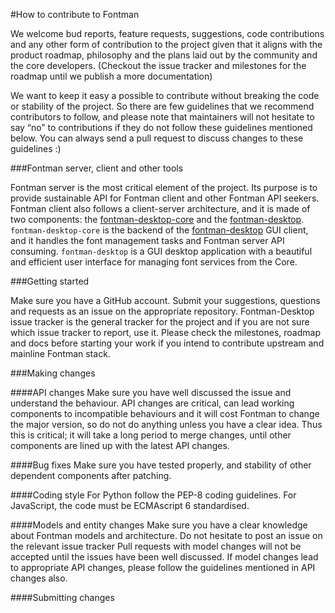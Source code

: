 #How to contribute to Fontman

We welcome bud reports, feature requests, suggestions, code contributions and any other form of contribution to the project given that it aligns with the product roadmap, philosophy and the plans laid out by the community and the core developers. (Checkout the issue tracker and milestones for the roadmap until we publish a more documentation)   

We want to keep it easy a possible to contribute without breaking the code or stability of the project. So there are few guidelines that we recommend contributors to follow, and please note that maintainers will not hesitate to say “no” to contributions if they do not follow these guidelines mentioned below. You can always send a pull request to discuss changes to these guidelines :)


###Fontman server, client and other tools

Fontman server is the most critical element of the project. Its purpose is to provide sustainable API for Fontman client and other Fontman API seekers. Fontman client also follows a client-server architecture, and it is made of two components: the [fontman-desktop-core](https://github.com/fontman/fontman-desktop-core) and the [fontman-desktop](https://github.com/fontman/fontman-desktop). `fontman-desktop-core` is the backend of the [fontman-desktop](https://github.com/fontman/fontman-desktop) GUI client, and it handles the font management tasks and Fontman server API consuming. `fontman-desktop` is a GUI desktop application with a beautiful and efficient user interface for managing font services from the Core.


###Getting started

Make sure you have a GitHub account.
Submit your suggestions, questions and requests as an issue on the appropriate repository. Fontman-Desktop issue tracker is the general tracker for the project and if you are not sure which issue tracker to report, use it.
Please check the milestones, roadmap and docs before starting your work if you intend to contribute upstream and mainline Fontman stack.


###Making changes

####API changes
Make sure you have well discussed the issue and understand the behaviour.
API changes are critical, can lead working components to incompatible behaviours and it will cost Fontman to change the major version, so do not do anything unless you have a clear idea.
Thus this is critical; it will take a long period to merge changes, until other components are lined up with the latest API changes.

####Bug fixes
Make sure you have tested properly, and stability of other dependent components after patching.

####Coding style
For Python follow the PEP-8 coding guidelines.
For JavaScript, the code must be ECMAscript 6 standardised.

####Models and entity changes
Make sure you have a clear knowledge about Fontman models and architecture. Do not hesitate to post an issue on the relevant issue tracker
Pull requests with model changes will not be accepted until the issues have been well discussed.
If model changes lead to appropriate API changes, please follow the guidelines mentioned in API changes also.


####Submitting changes

<TODO>

